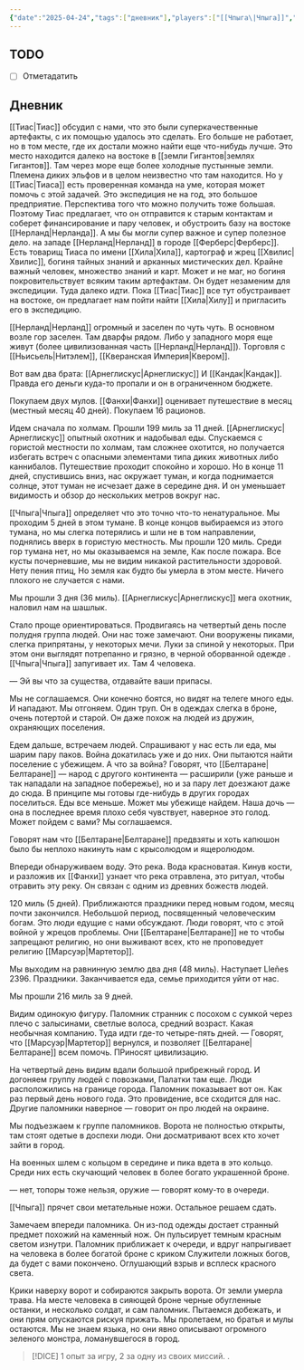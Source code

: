 ```yaml
---
{"date":"2025-04-24","tags":["дневник"],"players":["[[Чпыга\|Чпыга]]","[[Фанхи\|Фанхи]]"],"campaign":"Relics of the Forgotten Era","world-date":"5 Sabezber 2396","world-time-start":"6:00","dg-publish":true,"previous-session":"[[22 августа 2024]]","next-session":"[[некст реликс]]","permalink":"/24-aprelya-2025/","dgPassFrontmatter":true}
---
```



## TODO
- [ ] Отметадатить

## Дневник

[[Тиас\|Тиас]] обсудил с нами, что это были суперкачественные артефакты, с их помощью удалось это сделать. Его больше не работает, но в том месте, где их достали можно найти еще что-нибудь лучше. Это место находится далеко на востоке в [[земли Гигантов\|землях Гигантов]]. Там через море еще более холодные пустынные земли. Племена диких эльфов и в целом неизвестно что там находится. Но у [[Тиас\|Тиаса]] есть проверенная команда на уме, которая может помочь с этой задачей. Это экспедиция не на год, это большое предприятие. Перспектива того что можно получить тоже большая. Поэтому Тиас предлагает, что он отправится к старым контактам и соберет финансирование и пару человек, и обустроить базу на востоке [[Нерланд\|Нерланда]]. А мы бы могли супер важное и супер полезное дело. на западе [[Нерланд\|Нерланд]] в городе [[Ферберс\|Ферберс]]. Есть товарищ Тиаса по имени [[Хила\|Хила]], картограф и жрец [[Хвилис\|Хвилис]], богиня тайных знаний и арканных мистических дел. Крайне важный человек, множество знаний и карт. Может и не маг, но богиня покровительствует всяким таким артефактам. Он будет незаменим для экспедиции. Туда далеко идти. Пока [[Тиас\|Тиас]] все тут обустраивает на востоке, он предлагает нам пойти найти [[Хила\|Хилу]] и пригласить его в экспедицию. 

[[Нерланд\|Нерланд]] огромный и заселен по чуть чуть. В основном возле гор заселен. Там дварфы рядом. Либо у западного моря еще живут (более цивилизованная часть [[Нерланд\|Нерланд]]). Торговля с [[Ньисьель\|Нитэлем]], [[Кверанская Империя\|Квером]]. 

Вот вам два брата: [[Арнеглискус\|Арнеглискус]] И [[Кандак\|Кандак]]. Правда его деньги куда-то пропали и он в ограниченном бюджете. 

Покупаем двух мулов. [[Фанхи\|Фанхи]] оценивает путешествие в месяц (местный месяц 40 дней). Покупаем 16 рационов.

Идем сначала по холмам. Прошли 199 миль за 11 дней. [[Арнеглискус\|Арнеглискус]] опытный охотник и надобывал еды. Спускаемся с гористой местности по холмам, там сложнее охотится, но получается избегать встреч с опасными элементами типа диких животных либо каннибалов. Путешествие проходит спокойно и хорошо. Но в конце 11 дней, спустившись вниз, нас окружает туман, и когда поднимается солнце, этот туман не исчезает даже в середине дня. И он уменьшает видимость и обзор до нескольких метров вокруг нас. 

[[Чпыга\|Чпыга]] определяет что это точно что-то ненатуральное. Мы проходим 5 дней в этом тумане. В конце концов выбираемся из этого тумана, но мы слегка потерялись и шли не в том направлении, поднялись вверх в гористую местность. Мы прошли 120 миль. Среди гор тумана нет, но мы оказываемся на земле, Как после пожара. Все кусты почерневшие, мы не видим никакой растительности здоровой. Нету пения птиц, Но земля как будто бы умерла в этом месте. Ничего плохого не случается с нами. 

Мы прошли 3 дня (36 миль). [[Арнеглискус\|Арнеглискус]] мега охотник, наловил нам на шашлык. 

Стало проще ориентироваться. Продвигаясь на четвертый день после полудня группа людей. Они нас тоже замечают. Они вооружены пиками, слегка припрятаны, у некоторых мечи. Луки за спиной у некоторых. При этом они выглядят потрепанно и грязно, в черной оборванной одежде . [[Чпыга\|Чпыга]] запугивает их. Там 4 человека.

— Эй вы что за существа, отдавайте ваши припасы. 

Мы не соглашаемся. Они конечно боятся, но видят на телеге много еды. И нападают. Мы отгоняем. Один труп. Он в одеждах слегка в броне, очень потертой и старой. Он даже похож на людей из дружин, охраняющих поселения. 

Едем дальше, встречаем людей. Спрашивают у нас есть ли еда, мы шарим пару паков. Война докатилась уже и до них. Они пытаются найти поселение с убежищем.  А что за война? Говорят, что [[Белтаране\|Белтаране]] — народ с другого континента — расширили (уже раньше и так нападали на западное побережье), но и за пару лет доезжают даже до сюда. В принципе мы готовы где-нибудь в других городах поселиться. Еды все меньше. Может мы убежище найдем. Наша дочь — она в последнее время плохо себя чувствует, наверное это голод. Может пойдем с вами? Мы соглашаемся. 

Говорят нам что [[Белтаране\|Белтаране]] предвзяты и хоть капюшон было бы неплохо накинуть нам с крысолюдом и ящеролюдом. 

Впереди обнаруживаем воду. Это река. Вода красноватая. Кинув кости, и разложив их [[Фанхи]] узнает что река отравлена, это ритуал, чтобы отравить эту реку. Он связан с одним из древних божеств людей. 

120 миль (5 дней). Приближаются праздники перед новым годом, месяц почти закончился. Небольшой период, посвященный человеческим богам. Это люди едущие с нами обсуждают. Люди говорят, что с этой войной у жрецов проблемы. Они [[Белтаране\|Белтаране]] не то чтобы запрещают религию, но они выживают всех, кто не проповедует религию [[Марсуэр\|Мартетор]].

Мы выходим на равнинную землю два дня (48 миль). Наступает Lleñes 2396. Праздники.
Заканчивается еда, семье приходится уйти от нас.

Мы прошли 216 миль за 9 дней.

Видим одинокую фигуру. Паломник странник с посохом с сумкой через плечо с залысинами, светлые волоса, средний возраст. Какая необычная компанию. Туда идти где-то четыре-пять дней. 
— Говорят, что [[Марсуэр\|Мартетор]] вернулся, и позволяет [[Белтаране\|Белтаране]] всем помочь. ПРиносят цивилизацию. 

На четвертый день видим вдали большой прибрежный город. И догоняем группу людей с повозками, Палатки там еще. Люди расположились на границе города. Паломник показывает вот он. Как раз первый день нового года. Это провидение, все сходится для нас. Другие паломники наверное — говорит он про людей на окраине. 

Мы подъезжаем к группе паломников. Ворота не полностью открыты, там стоят одетые в доспехи люди. Они досматривают всех кто хочет зайти в город. 

На военных шлем с кольцом в середине и пика вдета в это кольцо. Среди них есть скучающий человек в более богато украшенной броне. 

— нет, топоры тоже нельзя, оружие — говорят кому-то в очереди.

[[Чпыга]] прячет свои метательные ножи. Остальное решаем сдать. 

Замечаем впереди паломника. Он из-под одежды достает странный предмет похожий на каменный нож. Он пульсирует темным красным светом изнутри. Паломник приближает к очереди, и вдруг напрыгивает на человека в более богатой броне с криком Служители ложных богов, да будет с вами покончено. Оглушающий взрыв и всплеск красного света. 

Крики наверху ворот и собираются закрыть ворота. От земли умерла трава. На месте человека в сияющей броне черные обугленные останки, и несколько солдат, и сам паломник. Пытаемся добежать, и они прям опускаются рискуя прижать. Мы пролетаем, но братья и мулы остаются. Мы не знаем языка, но они явно описывают огромного зеленого монстра, ломанувшегося в город. 

> [!DICE] 1 опыт за игру, 2 за одну из своих миссий. . 
